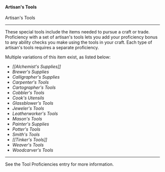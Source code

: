 #### Artisan's Tools

Artisan's Tools

---

These special tools include the items needed to pursue a craft or trade. Proficiency with a set of artisan's tools lets you add your proficiency bonus to any ability checks you make using the tools in your craft. Each type of artisan's tools requires a separate proficiency.

Multiple variations of this item exist, as listed below:

- *[[Alchemist's Supplies]]*
- *Brewer's Supplies*
- *Calligrapher's Supplies*
- *Carpenter's Tools*
- *Cartographer's Tools*
- *Cobbler's Tools*
- *Cook's Utensils*
- *Glassblower's Tools*
- *Jeweler's Tools*
- *Leatherworker's Tools*
- *Mason's Tools*
- *Painter's Supplies*
- *Potter's Tools*
- *Smith's Tools*
- *[[Tinker's Tools]]*
- *Weaver's Tools*
- *Woodcarver's Tools*

---
See the Tool Proficiencies entry for more information.
